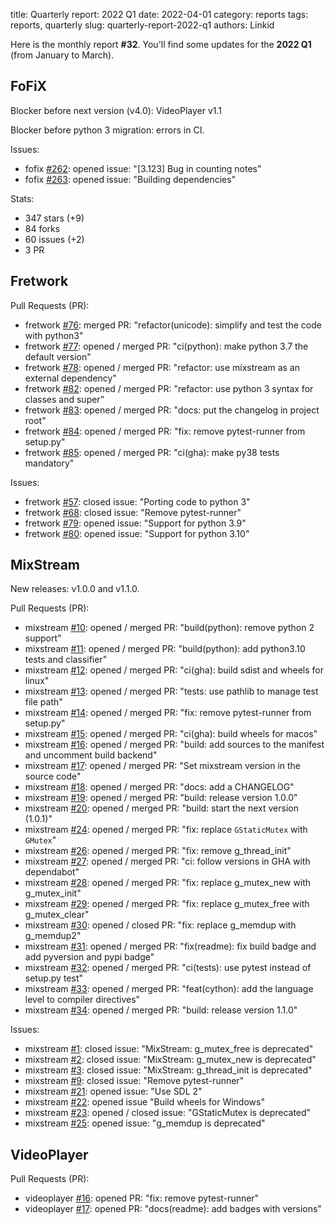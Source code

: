 title: Quarterly report: 2022 Q1
date: 2022-04-01
category: reports
tags: reports, quarterly
slug: quarterly-report-2022-q1
authors: Linkid

Here is the monthly report **#32**. You'll find some updates for the **2022 Q1** (from January to March).


## FoFiX

Blocker before next version (v4.0): VideoPlayer v1.1

Blocker before python 3 migration: errors in CI.

Issues:

- fofix [#262](https://github.com/fofix/fofix/issues/262): opened issue: "[3.123] Bug in counting notes"
- fofix [#263](https://github.com/fofix/fofix/issues/263): opened issue: "Building dependencies"

Stats:

- 347 stars (+9)
- 84 forks
- 60 issues (+2)
- 3 PR


## Fretwork

Pull Requests (PR):

- fretwork [#76](https://github.com/fofix/fretwork/pull/76): merged PR: "refactor(unicode): simplify and test the code with python3"
- fretwork [#77](https://github.com/fofix/fretwork/pull/77): opened / merged PR: "ci(python): make python 3.7 the default version"
- fretwork [#78](https://github.com/fofix/fretwork/pull/78): opened / merged PR: "refactor: use mixstream as an external dependency"
- fretwork [#82](https://github.com/fofix/fretwork/pull/82): opened / merged PR: "refactor: use python 3 syntax for classes and super"
- fretwork [#83](https://github.com/fofix/fretwork/pull/83): opened / merged PR: "docs: put the changelog in project root"
- fretwork [#84](https://github.com/fofix/fretwork/pull/84): opened / merged PR: "fix: remove pytest-runner from setup.py"
- fretwork [#85](https://github.com/fofix/fretwork/pull/85): opened / merged PR: "ci(gha): make py38 tests mandatory"

Issues:

- fretwork [#57](https://github.com/fofix/fretwork/issues/57): closed issue: "Porting code to python 3"
- fretwork [#68](https://github.com/fofix/fretwork/issues/68): closed issue: "Remove pytest-runner"
- fretwork [#79](https://github.com/fofix/fretwork/issues/79): opened issue: "Support for python 3.9"
- fretwork [#80](https://github.com/fofix/fretwork/issues/80): opened issue: "Support for python 3.10"


## MixStream

New releases: v1.0.0 and v1.1.0.

Pull Requests (PR):

- mixstream [#10](https://github.com/fofix/python-mixstream/pull/10): opened / merged PR: "build(python): remove python 2 support"
- mixstream [#11](https://github.com/fofix/python-mixstream/pull/11): opened / merged PR: "build(python): add python3.10 tests and classifier"
- mixstream [#12](https://github.com/fofix/python-mixstream/pull/12): opened / merged PR: "ci(gha): build sdist and wheels for linux"
- mixstream [#13](https://github.com/fofix/python-mixstream/pull/13): opened / merged PR: "tests: use pathlib to manage test file path"
- mixstream [#14](https://github.com/fofix/python-mixstream/pull/14): opened / merged PR: "fix: remove pytest-runner from setup.py"
- mixstream [#15](https://github.com/fofix/python-mixstream/pull/15): opened / merged PR: "ci(gha): build wheels for macos"
- mixstream [#16](https://github.com/fofix/python-mixstream/pull/16): opened / merged PR: "build: add sources to the manifest and uncomment build backend"
- mixstream [#17](https://github.com/fofix/python-mixstream/pull/17): opened / merged PR: "Set mixstream version in the source code"
- mixstream [#18](https://github.com/fofix/python-mixstream/pull/18): opened / merged PR: "docs: add a CHANGELOG"
- mixstream [#19](https://github.com/fofix/python-mixstream/pull/19): opened / merged PR: "build: release version 1.0.0"
- mixstream [#20](https://github.com/fofix/python-mixstream/pull/20): opened / merged PR: "build: start the next version (1.0.1)"
- mixstream [#24](https://github.com/fofix/python-mixstream/pull/24): opened / merged PR: "fix: replace `GStaticMutex` with `GMutex`"
- mixstream [#26](https://github.com/fofix/python-mixstream/pull/26): opened / merged PR: "fix: remove g_thread_init"
- mixstream [#27](https://github.com/fofix/python-mixstream/pull/27): opened / merged PR: "ci: follow versions in GHA with dependabot"
- mixstream [#28](https://github.com/fofix/python-mixstream/pull/28): opened / merged PR: "fix: replace g_mutex_new with g_mutex_init"
- mixstream [#29](https://github.com/fofix/python-mixstream/pull/29): opened / merged PR: "fix: replace g_mutex_free with g_mutex_clear"
- mixstream [#30](https://github.com/fofix/python-mixstream/pull/30): opened / closed PR: "fix: replace g_memdup with g_memdup2"
- mixstream [#31](https://github.com/fofix/python-mixstream/pull/31): opened / merged PR: "fix(readme): fix build badge and add pyversion and pypi badge"
- mixstream [#32](https://github.com/fofix/python-mixstream/pull/32): opened / merged PR: "ci(tests): use pytest instead of setup.py test"
- mixstream [#33](https://github.com/fofix/python-mixstream/pull/33): opened / merged PR: "feat(cython): add the language level to compiler directives"
- mixstream [#34](https://github.com/fofix/python-mixstream/pull/34): opened / merged PR: "build: release version 1.1.0"

Issues:

- mixstream [#1](https://github.com/fofix/python-mixstream/issues/1): closed issue: "MixStream: g_mutex_free is deprecated"
- mixstream [#2](https://github.com/fofix/python-mixstream/issues/2): closed issue: "MixStream: g_mutex_new is deprecated"
- mixstream [#3](https://github.com/fofix/python-mixstream/issues/3): closed issue: "MixStream: g_thread_init is deprecated"
- mixstream [#9](https://github.com/fofix/python-mixstream/issues/9): closed issue: "Remove pytest-runner"
- mixstream [#21](https://github.com/fofix/python-mixstream/issues/21): opened issue: "Use SDL 2"
- mixstream [#22](https://github.com/fofix/python-mixstream/issues/22): opened issue "Build wheels for Windows"
- mixstream [#23](https://github.com/fofix/python-mixstream/issues/23): opened / closed issue: "GStaticMutex is deprecated"
- mixstream [#25](https://github.com/fofix/python-mixstream/issues/25): opened issue: "g_memdup is deprecated"


## VideoPlayer

Pull Requests (PR):

- videoplayer [#16](https://github.com/fofix/python-videoplayer/pull/16): opened PR: "fix: remove pytest-runner"
- videoplayer [#17](https://github.com/fofix/python-videoplayer/pull/17): opened PR: "docs(readme): add badges with versions"
